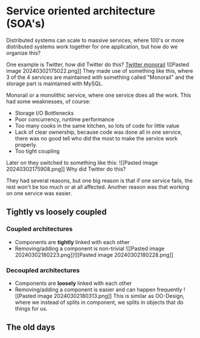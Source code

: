 # Service oriented architecture (SOA's)
Distributed systems can scale to massive services, where 100's or more distributed systems work together for one application, but how do we organize this? 

One example is Twitter, how did Twitter do this? [Twitter monorail](https://iosifache.me/twitter-architecture-trends)
![[Pasted image 20240302175022.png]]
They made use of something like this, where 3 of the 4 services are maintained with something called "Monorail" and the storage part is maintained with MySQL. 

Monorail or a monolithic service, where one service does all the work. This had some weaknesses, of course:
- Storage I/O Bottlenecks
- Poor concurrency, runtime performance
- Too many cooks in the same kitchen, so lots of code for little value
- Lack of clear ownership, because code was done all in one service, there was no good tell who did the most to make the service work properly.
- Too tight coupling

Later on they switched to something like this:
![[Pasted image 20240302175908.png]]
Why did Twitter do this?

They had several reasons, but one big reason is that if one service fails, the rest won't be too much or at all affected. Another reason was that working on one service was easier.
## Tightly vs loosely coupled
### Coupled architectures
- Components are **tightly** linked with each other
- Removing/adding a component is non-trivial
![[Pasted image 20240302180223.png]]![[Pasted image 20240302180228.png]]
### Decoupled architectures
- Components are **loosely** linked with each other
- Removing/adding a component is easier and can happen frequently
![[Pasted image 20240302180313.png]]
This is similar as OO-Design, where we instead of splits in component, we splits in objects that do things for us.
## The old days
